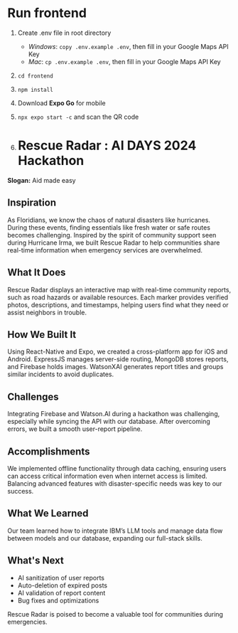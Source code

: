 # Run frontend
1. Create .env file in root directory
    * *Windows*: `copy .env.example .env`, then fill in your Google Maps API Key
    * _Mac_: `cp .env.example .env`, then fill in your Google Maps API Key
1. `cd frontend`
1. `npm install`
1. Download **Expo Go** for mobile
1. `npx expo start -c` and scan the QR code

2. # Rescue Radar : AI DAYS 2024 Hackathon

**Slogan:** Aid made easy

## Inspiration
As Floridians, we know the chaos of natural disasters like hurricanes. During these events, finding essentials like fresh water or safe routes becomes challenging. Inspired by the spirit of community support seen during Hurricane Irma, we built Rescue Radar to help communities share real-time information when emergency services are overwhelmed.

## What It Does
Rescue Radar displays an interactive map with real-time community reports, such as road hazards or available resources. Each marker provides verified photos, descriptions, and timestamps, helping users find what they need or assist neighbors in trouble.

## How We Built It
Using React-Native and Expo, we created a cross-platform app for iOS and Android. ExpressJS manages server-side routing, MongoDB stores reports, and Firebase holds images. WatsonXAI generates report titles and groups similar incidents to avoid duplicates.

## Challenges
Integrating Firebase and Watson.AI during a hackathon was challenging, especially while syncing the API with our database. After overcoming errors, we built a smooth user-report pipeline.

## Accomplishments
We implemented offline functionality through data caching, ensuring users can access critical information even when internet access is limited. Balancing advanced features with disaster-specific needs was key to our success.

## What We Learned
Our team learned how to integrate IBM’s LLM tools and manage data flow between models and our database, expanding our full-stack skills.

## What's Next
- AI sanitization of user reports
- Auto-deletion of expired posts
- AI validation of report content
- Bug fixes and optimizations

Rescue Radar is poised to become a valuable tool for communities during emergencies.
